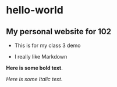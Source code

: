 # hello-world

##  My personal website for 102

* This is for my class 3 demo

* I really like Markdown

**Here is some bold text**.

*Here is some Italic text*.
